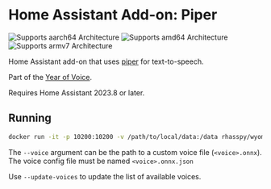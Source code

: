 # Home Assistant Add-on: Piper

![Supports aarch64 Architecture][aarch64-shield] ![Supports amd64 Architecture][amd64-shield] ![Supports armv7 Architecture][armv7-shield]

Home Assistant add-on that uses [piper](https://github.com/rhasspy/piper/) for text-to-speech.

Part of the [Year of Voice](https://www.home-assistant.io/blog/2022/12/20/year-of-voice/).

Requires Home Assistant 2023.8 or later.

## Running

``` sh
docker run -it -p 10200:10200 -v /path/to/local/data:/data rhasspy/wyoming-piper --voice en_US-lessac-medium
```

The `--voice` argument can be the path to a custom voice file (`<voice>.onnx`). The voice config file must be named `<voice>.onnx.json`

Use `--update-voices` to update the list of available voices.


[aarch64-shield]: https://img.shields.io/badge/aarch64-yes-green.svg
[amd64-shield]: https://img.shields.io/badge/amd64-yes-green.svg
[armv7-shield]: https://img.shields.io/badge/armv7-yes-green.svg
[armhf-shield]: https://img.shields.io/badge/armhf-no-red.svg
[i386-shield]: https://img.shields.io/badge/i386-no-red.svg
